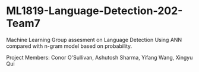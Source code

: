 # ML1819-Language-Detection-202-Team7
Machine Learning Group assesment on Language Detection Using ANN compared with n-gram model based on probability.


Project Members:
Conor O'Sullivan,
Ashutosh Sharma,
Yifang Wang,
Xingyu Qui
